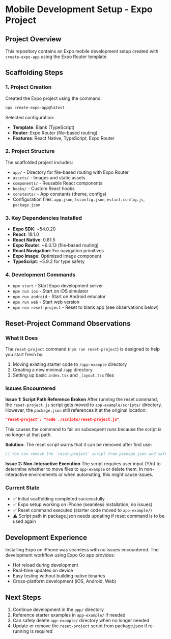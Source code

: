 # Mobile Development Setup - Expo Project

## Project Overview
This repository contains an Expo mobile development setup created with `create-expo-app` using the Expo Router template.

## Scaffolding Steps

### 1. Project Creation
Created the Expo project using the command:
```bash
npx create-expo-app@latest .
```

Selected configuration:
- **Template**: Blank (TypeScript)
- **Router**: Expo Router (file-based routing)
- **Features**: React Native, TypeScript, Expo Router

### 2. Project Structure
The scaffolded project includes:
- `app/` - Directory for file-based routing with Expo Router
- `assets/` - Images and static assets
- `components/` - Reusable React components
- `hooks/` - Custom React hooks
- `constants/` - App constants (theme, configs)
- Configuration files: `app.json`, `tsconfig.json`, `eslint.config.js`, `package.json`

### 3. Key Dependencies Installed
- **Expo SDK**: ~54.0.20
- **React**: 19.1.0
- **React Native**: 0.81.5
- **Expo Router**: ~6.0.13 (file-based routing)
- **React Navigation**: For navigation primitives
- **Expo Image**: Optimized image component
- **TypeScript**: ~5.9.2 for type safety

### 4. Development Commands
- `npm start` - Start Expo development server
- `npm run ios` - Start on iOS simulator
- `npm run android` - Start on Android emulator
- `npm run web` - Start web version
- `npm run reset-project` - Reset to blank app (see observations below)

## Reset-Project Command Observations

### What It Does
The `reset-project` command (`npm run reset-project`) is designed to help you start fresh by:
1. Moving existing starter code to `/app-example` directory
2. Creating a new minimal `/app` directory
3. Setting up basic `index.tsx` and `_layout.tsx` files

### Issues Encountered
**Issue 1: Script Path Reference Broken**
After running the reset command, the `reset-project.js` script gets moved to `app-example/scripts/` directory. However, the `package.json` still references it at the original location:
```json
"reset-project": "node ./scripts/reset-project.js"
```
This causes the command to fail on subsequent runs because the script is no longer at that path.

**Solution**: The reset script warns that it can be removed after first use:
```javascript
// You can remove the `reset-project` script from package.json and safely delete this file after running it.
```

**Issue 2: Non-Interactive Execution**
The script requires user input (Y/n) to determine whether to move files to `app-example` or delete them. In non-interactive environments or when automating, this might cause issues.

### Current State
- ✅ Initial scaffolding completed successfully
- ✅ Expo setup working on iPhone (seamless installation, no issues)
- ✅ Reset command executed (starter code moved to `app-example/`)
- ⚠️ Script path in package.json needs updating if reset command is to be used again

## Development Experience

Installing Expo on iPhone was seamless with no issues encountered. The development workflow using Expo Go app provides:
- Hot reload during development
- Real-time updates on device
- Easy testing without building native binaries
- Cross-platform development (iOS, Android, Web)

## Next Steps
1. Continue development in the `app/` directory
2. Reference starter examples in `app-example/` if needed
3. Can safely delete `app-example/` directory when no longer needed
4. Update or remove the `reset-project` script from package.json if re-running is required
